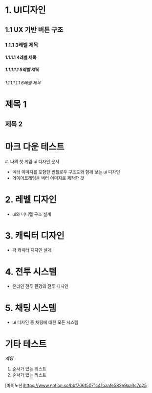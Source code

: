 # 1. UI디자인
## 1.1 UX 기반 버튼 구조
### 1.1.1 3레벨 제목
#### 1.1.1.1 4레벨 제목
##### 1.1.1.1.1 5레벨 제목
###### 1.1.1.1.1.1 6레벨 제목

제목 1
=====
제목 2
-----

# 마크 다운 테스트

#. 나의 첫 게임 ui 디자인 문서
- 벡터 이미지를 포함한 씬플로우 구조도와 함께 보는 ui 디자인
- 와이어프레임을 벡터 이미지로 제작한 것
# 2. 레벨 디자인
- ui와 미니맵 구조 설계
# 3. 캐릭터 디자인
- 각 캐릭터 디자인 설계
# 4. 전투 시스템
- 온라인 전투 환경의 전투 디자인
# 5. 채팅 시스템
- ui 디자인 중 채팅에 대한 모든 시스템

# 기타 테스트
__*게임*__</br>

1. 순서가 있는 리스트
2. 순서가 있는 리스트

[마이노션]https://www.notion.so/bbf766f5071c41baafe583e9aa0c7d25
